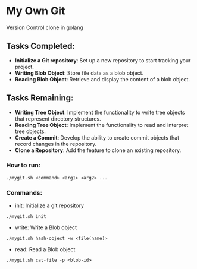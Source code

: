 # My Own Git
Version Control clone in golang

## Tasks Completed: 
- **Initialize a Git repository**: Set up a new repository to start tracking your project. 
- **Writing Blob Object**: Store file data as a blob object. 
- **Reading Blob Object**: Retrieve and display the content of a blob object. 

## Tasks Remaining: 
- **Writing Tree Object**: Implement the functionality to write tree objects that represent directory structures. 
- **Reading Tree Object**: Implement the functionality to read and interpret tree objects. 
- **Create a Commit**: Develop the ability to create commit objects that record changes in the repository. 
- **Clone a Repository**: Add the feature to clone an existing repository.

### How to run:
```shell
./mygit.sh <command> <arg1> <arg2> ...
```
### Commands:
- init: Initialize a git repository
```shell
./mygit.sh init
```
- write: Write a Blob object
```shell
./mygit.sh hash-object -w <file(name)>
```

- read: Read a Blob object
```shell
./mygit.sh cat-file -p <blob-id>
```